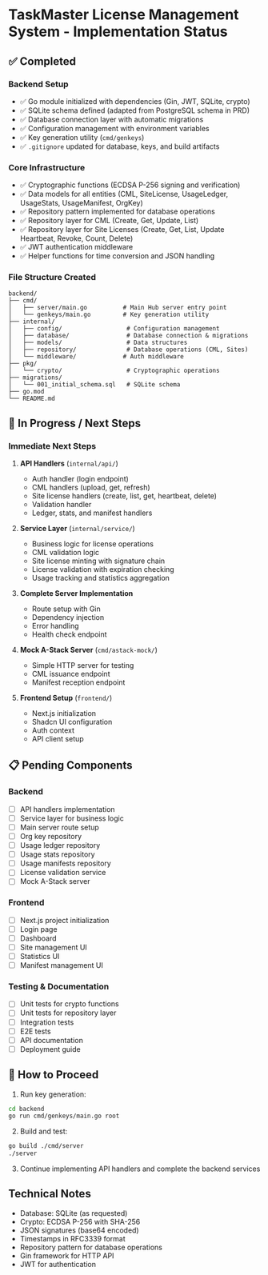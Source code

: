 # TaskMaster License Management System - Implementation Status

## ✅ Completed

### Backend Setup
- ✅ Go module initialized with dependencies (Gin, JWT, SQLite, crypto)
- ✅ SQLite schema defined (adapted from PostgreSQL schema in PRD)
- ✅ Database connection layer with automatic migrations
- ✅ Configuration management with environment variables
- ✅ Key generation utility (`cmd/genkeys`)
- ✅ `.gitignore` updated for database, keys, and build artifacts

### Core Infrastructure
- ✅ Cryptographic functions (ECDSA P-256 signing and verification)
- ✅ Data models for all entities (CML, SiteLicense, UsageLedger, UsageStats, UsageManifest, OrgKey)
- ✅ Repository pattern implemented for database operations
- ✅ Repository layer for CML (Create, Get, Update, List)
- ✅ Repository layer for Site Licenses (Create, Get, List, Update Heartbeat, Revoke, Count, Delete)
- ✅ JWT authentication middleware
- ✅ Helper functions for time conversion and JSON handling

### File Structure Created
```
backend/
├── cmd/
│   ├── server/main.go          # Main Hub server entry point
│   └── genkeys/main.go         # Key generation utility
├── internal/
│   ├── config/                  # Configuration management
│   ├── database/                # Database connection & migrations
│   ├── models/                  # Data structures
│   ├── repository/              # Database operations (CML, Sites)
│   └── middleware/             # Auth middleware
├── pkg/
│   └── crypto/                  # Cryptographic operations
├── migrations/
│   └── 001_initial_schema.sql   # SQLite schema
├── go.mod
└── README.md
```

## 🚧 In Progress / Next Steps

### Immediate Next Steps
1. **API Handlers** (`internal/api/`)
   - Auth handler (login endpoint)
   - CML handlers (upload, get, refresh)
   - Site license handlers (create, list, get, heartbeat, delete)
   - Validation handler
   - Ledger, stats, and manifest handlers

2. **Service Layer** (`internal/service/`)
   - Business logic for license operations
   - CML validation logic
   - Site license minting with signature chain
   - License validation with expiration checking
   - Usage tracking and statistics aggregation

3. **Complete Server Implementation**
   - Route setup with Gin
   - Dependency injection
   - Error handling
   - Health check endpoint

4. **Mock A-Stack Server** (`cmd/astack-mock/`)
   - Simple HTTP server for testing
   - CML issuance endpoint
   - Manifest reception endpoint

5. **Frontend Setup** (`frontend/`)
   - Next.js initialization
   - Shadcn UI configuration
   - Auth context
   - API client setup

## 📋 Pending Components

### Backend
- [ ] API handlers implementation
- [ ] Service layer for business logic
- [ ] Main server route setup
- [ ] Org key repository
- [ ] Usage ledger repository
- [ ] Usage stats repository
- [ ] Usage manifests repository
- [ ] License validation service
- [ ] Mock A-Stack server

### Frontend
- [ ] Next.js project initialization
- [ ] Login page
- [ ] Dashboard
- [ ] Site management UI
- [ ] Statistics UI
- [ ] Manifest management UI

### Testing & Documentation
- [ ] Unit tests for crypto functions
- [ ] Unit tests for repository layer
- [ ] Integration tests
- [ ] E2E tests
- [ ] API documentation
- [ ] Deployment guide

## 🎯 How to Proceed

1. Run key generation:
```bash
cd backend
go run cmd/genkeys/main.go root
```

2. Build and test:
```bash
go build ./cmd/server
./server
```

3. Continue implementing API handlers and complete the backend services

## Technical Notes

- Database: SQLite (as requested)
- Crypto: ECDSA P-256 with SHA-256
- JSON signatures (base64 encoded)
- Timestamps in RFC3339 format
- Repository pattern for database operations
- Gin framework for HTTP API
- JWT for authentication

